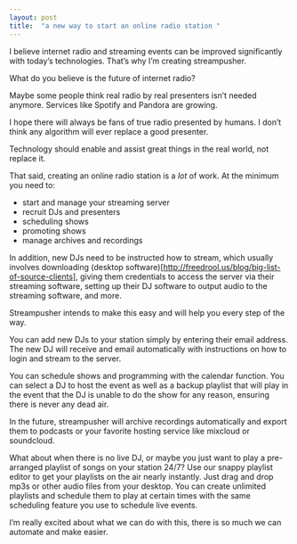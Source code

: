 ```yaml
---
layout: post
title:  "a new way to start an online radio station "
---
```


I believe internet radio and streaming events can be improved significantly with today’s technologies. That’s why I’m creating streampusher.

What do you believe is the future of internet radio?

Maybe some people think real radio by real presenters isn’t needed anymore. Services like Spotify and Pandora are growing.

I hope there will always be fans of true radio presented by humans. I don’t think any algorithm will ever replace a good presenter.

Technology should enable and assist great things in the real world, not replace it.

That said, creating an online radio station is a *lot* of work. At the minimum you need to:

- start and manage your streaming server
- recruit DJs and presenters
- scheduling shows
- promoting shows
- manage archives and recordings

In addition, new DJs need to be instructed how to stream, which usually involves
downloading (desktop
software)[http://freedrool.us/blog/big-list-of-source-clients], giving them credentials to access the server via their streaming software, setting up their DJ software to output audio to the streaming software, and more.

Streampusher intends to make this easy and will help you every step of the way.

You can add new DJs to your station simply by entering their email address. The new DJ will receive and email automatically with instructions on how to login and stream to the server.

You can schedule shows and programming with the calendar function. You can select a DJ to host the event as well as a backup playlist that will play in the event that the DJ is unable to do the show for any reason, ensuring there is never any dead air.

In the future, streampusher will archive recordings automatically and export them to podcasts or your favorite hosting service like mixcloud or soundcloud.

What about when there is no live DJ, or maybe you just want to play a
pre-arranged playlist of songs on your station 24/7? Use our snappy playlist
editor to get your playlists on the air nearly instantly. Just drag and drop
mp3s or other audio files from your desktop. You can create unlimited playlists
and schedule them to play at certain times with the same scheduling feature you
use to schedule live events.

I’m really excited about what we can do with this, there is so much we can automate and make easier.
